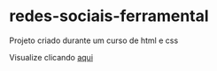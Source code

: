 # redes-sociais-ferramental

Projeto criado durante um curso de html e css

Visualize clicando <a href="https://carlosiego.github.io/redes-sociais-ferramental/" target="_blank">aqui<a>
